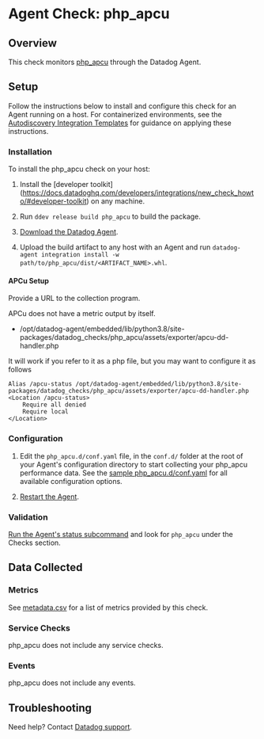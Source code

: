 # Agent Check: php_apcu

## Overview

This check monitors [php_apcu][1] through the Datadog Agent.

## Setup

Follow the instructions below to install and configure this check for an Agent running on a host. For containerized environments, see the [Autodiscovery Integration Templates][2] for guidance on applying these instructions.

### Installation

To install the php_apcu check on your host:


1. Install the [developer toolkit]
(https://docs.datadoghq.com/developers/integrations/new_check_howto/#developer-toolkit)
 on any machine.

2. Run `ddev release build php_apcu` to build the package.

3. [Download the Datadog Agent](https://app.datadoghq.com/account/settings#agent).

4. Upload the build artifact to any host with an Agent and
 run `datadog-agent integration install -w
 path/to/php_apcu/dist/<ARTIFACT_NAME>.whl`.

#### APCu Setup

Provide a URL to the collection program.

APCu does not have a metric output by itself.

* /opt/datadog-agent/embedded/lib/python3.8/site-packages/datadog_checks/php_apcu/assets/exporter/apcu-dd-handler.php

It will work if you refer to it as a php file, but you may want to configure it as follows

```
Alias /apcu-status /opt/datadog-agent/embedded/lib/python3.8/site-packages/datadog_checks/php_apcu/assets/exporter/apcu-dd-handler.php
<Location /apcu-status>
    Require all denied
    Require local
</Location>
```

### Configuration

1. Edit the `php_apcu.d/conf.yaml` file, in the `conf.d/` folder at the root of your Agent's configuration directory to start collecting your php_apcu performance data. See the [sample php_apcu.d/conf.yaml][3] for all available configuration options.

2. [Restart the Agent][4].

### Validation

[Run the Agent's status subcommand][5] and look for `php_apcu` under the Checks section.

## Data Collected

### Metrics

See [metadata.csv][6] for a list of metrics provided by this check.

### Service Checks

php_apcu does not include any service checks.

### Events

php_apcu does not include any events.

## Troubleshooting

Need help? Contact [Datadog support][7].

[1]: **LINK_TO_INTEGRATION_SITE**
[2]: https://docs.datadoghq.com/agent/kubernetes/integrations/
[3]: https://github.com/DataDog/integrations-extras/blob/master/php_apcu/datadog_checks/php_apcu/data/conf.yaml.example
[4]: https://docs.datadoghq.com/agent/guide/agent-commands/#start-stop-and-restart-the-agent
[5]: https://docs.datadoghq.com/agent/guide/agent-commands/#agent-status-and-information
[6]: https://github.com/DataDog/integrations-extras/blob/master/php_apcu/metadata.csv
[7]: https://docs.datadoghq.com/help/
